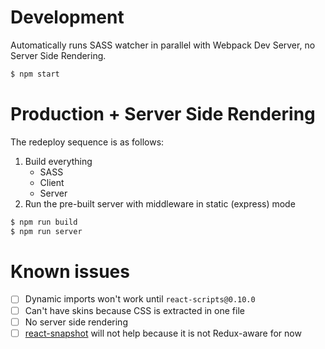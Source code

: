 # Development

Automatically runs SASS watcher in parallel with Webpack Dev Server, no Server Side Rendering.

```bash
$ npm start
```

# Production + Server Side Rendering

The redeploy sequence is as follows:

1. Build everything
    - SASS
    - Client
    - Server
2. Run the pre-built server with middleware in static (express) mode

```bash
$ npm run build
$ npm run server
```

# Known issues

- [ ] Dynamic imports won't work until `react-scripts@0.10.0`
- [ ] Can't have skins because CSS is extracted in one file
- [ ] No server side rendering
- [ ] [react-snapshot](https://github.com/geelen/react-snapshot) will not help because it is
    not Redux-aware for now